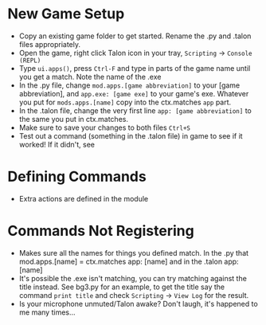 # New Game Setup
- Copy an existing game folder to get started. Rename the .py and .talon files appropriately.
- Open the game, right click Talon icon in your tray, `Scripting` -> `Console (REPL)`
- Type `ui.apps()`, press `Ctrl-F` and type in parts of the game name until you get a match. Note the name of the .exe
- In the .py file, change `mod.apps.[game abbreviation]` to your [game abbreviation], and `app.exe: [game exe]` to your game's exe. Whatever you put for `mods.apps.[name]` copy into the ctx.matches `app` part.
- In the .talon file, change the very first line `app: [game abbreviation]` to the same you put in ctx.matches.
- Make sure to save your changes to both files `Ctrl+S`
- Test out a command (something in the .talon file) in game to see if it worked! If it didn't, see 

# Defining Commands
- Extra actions are defined in the module



# Commands Not Registering
- Makes sure all the names for things you defined match. In the .py that mod.apps.[name] = ctx.matches app: [name] and in the .talon app: [name]
- It's possible the .exe isn't matching, you can try matching against the title instead. See bg3.py for an example, to get the title say the command `print title` and check `Scripting` -> `View Log` for the result.
- Is your microphone unmuted/Talon awake? Don't laugh, it's happened to me many times...